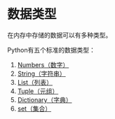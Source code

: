 # 数据类型

在内存中存储的数据可以有多种类型。

Python有五个标准的数据类型：

1. [Numbers（数字）](00-变量类型/01-数字.md)
2. [String（字符串）](00-变量类型/02-字符串.md)
3. [List（列表）](00-变量类型/03-列表.md)
4. [Tuple（元组）](00-变量类型/04-元组.md)
5. [Dictionary（字典）](00-变量类型/05-字典.md)
6. [set（集合）](00-变量类型/06-集合.md)

